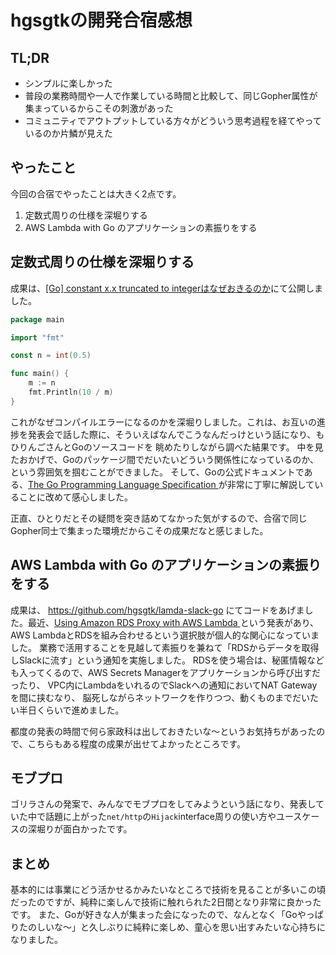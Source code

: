 # hgsgtkの開発合宿感想

## TL;DR

- シンプルに楽しかった
- 普段の業務時間や一人で作業している時間と比較して、同じGopher属性が集まっているからこその刺激があった
- コミュニティでアウトプットしている方々がどういう思考過程を経てやっているのか片鱗が見えた

## やったこと

今回の合宿でやったことは大きく2点です。

1. 定数式周りの仕様を深堀りする
2. AWS Lambda with Go のアプリケーションの素振りをする

## 定数式周りの仕様を深堀りする

成果は、[[Go] constant x.x truncated to integerはなぜおきるのか](https://qiita.com/hgsgtk/items/363c02064d25e73b03a4)にて公開しました。

```go
package main

import "fmt"

const n = int(0.5)

func main() {
    m := n
    fmt.Println(10 / m)
}
```

これがなぜコンパイルエラーになるのかを深堀りしました。これは、お互いの進捗を発表会で話した際に、そういえばなんでこうなんだっけという話になり、もひりんごさんとGoのソースコードを
眺めたりしながら調べた結果です。
中を見たおかげで、Goのパッケージ間でだいたいどういう関係性になっているのか、という雰囲気を掴むことができました。
そして、Goの公式ドキュメントである、[The Go Programming Language Specification
](https://golang.org/ref/spec)が非常に丁寧に解説していることに改めて感心しました。

正直、ひとりだとその疑問を突き詰めてなかった気がするので、合宿で同じGopher同士で集まった環境だからこその成果だなと感じました。

## AWS Lambda with Go のアプリケーションの素振りをする

成果は、 https://github.com/hgsgtk/lamda-slack-go にてコードをあげました。最近、[Using Amazon RDS Proxy with AWS Lambda
](https://aws.amazon.com/blogs/compute/using-amazon-rds-proxy-with-aws-lambda/)という発表があり、AWS LambdaとRDSを組み合わせるという選択肢が個人的な関心になっていました。
業務で活用することを見越して素振りを兼ねて「RDSからデータを取得しSlackに流す」という通知を実施しました。
RDSを使う場合は、秘匿情報なども入ってくるので、AWS Secrets Managerをアプリケーションから呼び出すだったり、
VPC内にLambdaをいれるのでSlackへの通知においてNAT Gatewayを間に挟むなり、
脳死しながらネットワークを作りつつ、動くものまでだいたい半日くらいで進めました。

都度の発表の時間で何ら家政科は出しておきたいな〜というお気持ちがあったので、こちらもある程度の成果が出せてよかったところです。

## モブプロ

ゴリラさんの発案で、みんなでモブプロをしてみようという話になり、発表していた中で話題に上がった`net/http`の`Hijack`interface周りの使い方やユースケースの深堀りが面白かったです。

## まとめ

基本的には事業にどう活かせるかみたいなところで技術を見ることが多いこの頃だったのですが、純粋に楽しんで技術に触れられた2日間となり非常に良かったです。
また、Goが好きな人が集まった会になったので、なんとなく「Goやっぱりたのしいな〜」と久しぶりに純粋に楽しめ、童心を思い出すみたいな心持ちになりました。
